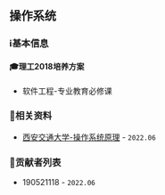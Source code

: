 ## 操作系统

### ℹ基本信息

#### 🎓理工2018培养方案

+ 软件工程-专业教育必修课


###  📁相关资料

+ [西安交通大学-操作系统原理](https://www.icourse163.org/course/xjtu-1003409001#/info) - `2022.06`

### 👤贡献者列表

+ 190521118 - `2022.06`
